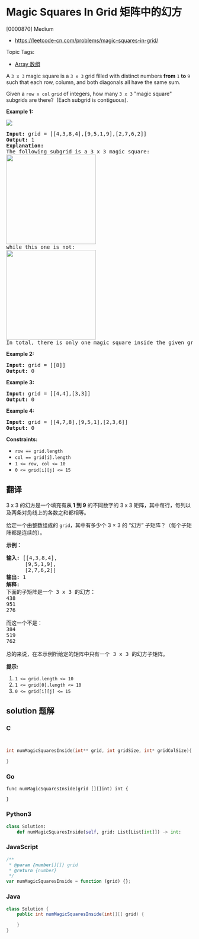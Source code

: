# Magic Squares In Grid 矩阵中的幻方

[0000870] Medium

- https://leetcode-cn.com/problems/magic-squares-in-grid/

Topic Tags:

- [Array 数组](https://leetcode-cn.com/tag/array/)

A `3 x 3` magic square is a `3 x 3` grid filled with distinct numbers **from** `1` **to** `9` such that each row, column, and both diagonals all have the same sum.

Given a `row x col` `grid` of integers, how many `3 x 3` "magic square" subgrids are there?  (Each subgrid is contiguous).

**Example 1:**

![](https://assets.leetcode.com/uploads/2020/09/11/magic_main.jpg)

<pre><strong>Input:</strong> grid = [[4,3,8,4],[9,5,1,9],[2,7,6,2]]
<strong>Output:</strong> 1
<strong>Explanation: </strong>
The following subgrid is a 3 x 3 magic square:
<img alt="" src="https://assets.leetcode.com/uploads/2020/09/11/magic_valid.jpg" style="width: 242px; height: 242px;">
while this one is not:
<img alt="" src="https://assets.leetcode.com/uploads/2020/09/11/magic_invalid.jpg" style="width: 242px; height: 242px;">
In total, there is only one magic square inside the given grid.
</pre>

**Example 2:**

<pre><strong>Input:</strong> grid = [[8]]
<strong>Output:</strong> 0
</pre>

**Example 3:**

<pre><strong>Input:</strong> grid = [[4,4],[3,3]]
<strong>Output:</strong> 0
</pre>

**Example 4:**

<pre><strong>Input:</strong> grid = [[4,7,8],[9,5,1],[2,3,6]]
<strong>Output:</strong> 0
</pre>

**Constraints:**

- `row == grid.length`
- `col == grid[i].length`
- `1 <= row, col <= 10`
- `0 <= grid[i][j] <= 15`

## 翻译

3 x 3 的幻方是一个填充有**从 1 到 9** 的不同数字的 3 x 3 矩阵，其中每行，每列以及两条对角线上的各数之和都相等。

给定一个由整数组成的 `grid`，其中有多少个 3 × 3 的 “幻方” 子矩阵？（每个子矩阵都是连续的）。

**示例：**

<pre><strong>输入: </strong>[[4,3,8,4],
      [9,5,1,9],
      [2,7,6,2]]
<strong>输出: </strong>1
<strong>解释: </strong>
下面的子矩阵是一个 3 x 3 的幻方：
438
951
276

而这一个不是：
384
519
762

总的来说，在本示例所给定的矩阵中只有一个 3 x 3 的幻方子矩阵。
</pre>

**提示:**

1.  `1 <= grid.length <= 10`
2.  `1 <= grid[0].length <= 10`
3.  `0 <= grid[i][j] <= 15`

## solution 题解

### C

```c


int numMagicSquaresInside(int** grid, int gridSize, int* gridColSize){

}
```

### Go

```golang
func numMagicSquaresInside(grid [][]int) int {

}
```

### Python3

```python
class Solution:
    def numMagicSquaresInside(self, grid: List[List[int]]) -> int:
```

### JavaScript

```javascript
/**
 * @param {number[][]} grid
 * @return {number}
 */
var numMagicSquaresInside = function (grid) {};
```

### Java

```java
class Solution {
    public int numMagicSquaresInside(int[][] grid) {

    }
}
```
